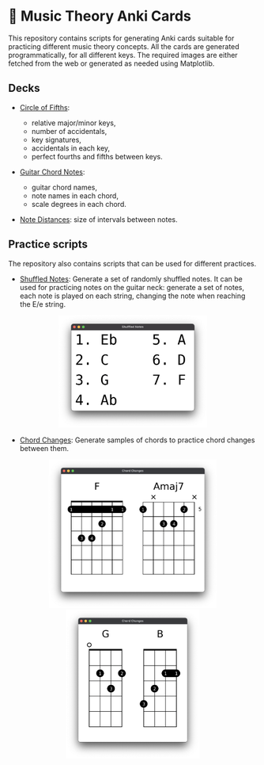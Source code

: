 # 🎵 Music Theory Anki Cards

This repository contains scripts for generating Anki cards suitable for
practicing different music theory concepts. All the cards are generated
programmatically, for all different keys. The required images are either
fetched from the web or generated as needed using Matplotlib.

## Decks

- [Circle of Fifths](decks/circle_of_fifths.py):
  - relative major/minor keys,
  - number of accidentals,
  - key signatures,
  - accidentals in each key,
  - perfect fourths and fifths between keys.

- [Guitar Chord Notes](decks/guitar_chord_notes.py):
  - guitar chord names,
  - note names in each chord,
  - scale degrees in each chord.

- [Note Distances](decks/note_distances.py): size of intervals between notes.

## Practice scripts

The repository also contains scripts that can be used for different practices.

- [Shuffled Notes](practices/shuffled_notes.py): Generate a set of randomly
shuffled notes. It can be used for practicing notes on the guitar neck:
generate a set of notes, each note is played on each string, changing the
note when reaching the E/e string.

<p align="center">
  <img src="screenshots/shuffled_notes.png" alt="Shuffled Notes" width="300px">
</p>

- [Chord Changes](practices/chord_changes.py): Generate samples of chords to
practice chord changes between them.

<p align="center">
  <img src="screenshots/chord_changes_guitar.png" alt="Chord Changes" height="300px">
  <img src="screenshots/chord_changes_ukulele.png" alt="Chord Changes" height="300px">
</p>
